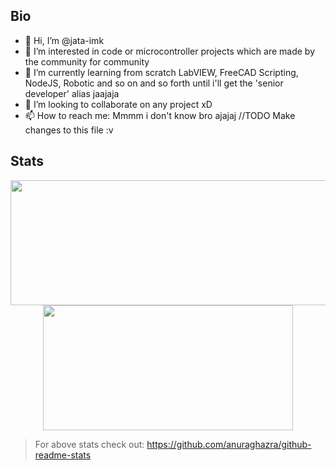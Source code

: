 ## Bio
- 👋 Hi, I’m @jata-imk
- 👀 I’m interested in code or microcontroller projects which are made by the community for community
- 🌱 I’m currently learning from scratch LabVIEW, FreeCAD Scripting, NodeJS, Robotic and so on and so forth until i'll get the 'senior developer' alias jaajaja
- 💞️ I’m looking to collaborate on any project xD
- 📫 How to reach me: Mmmm i don't know bro ajajaj //TODO Make changes to this file :v

## Stats
<p align="center">
  <img width="600" height="200" src="https://github-readme-stats.vercel.app/api?username=jata-imk&show_icons=true&theme=vision-friendly-dark">
  <img width="400" height="200" src="https://github-readme-stats.vercel.app/api/top-langs/?username=jata-imk&size_weight=0.0005&count_weight=0.3&layout=compact&theme=vision-friendly-dark">
</p>

> For above stats check out: https://github.com/anuraghazra/github-readme-stats
 


<div id="header" align="center">
  <img src="https://komarev.com/ghpvc/?username=jata-imk&style=for-the-badge&color=orange" alt=""/>
</div>

<!---
jata-imk/jata-imk is a ✨ special ✨ repository because its `README.md` (this file) appears on your GitHub profile.
You can click the Preview link to take a look at your changes.
--->
